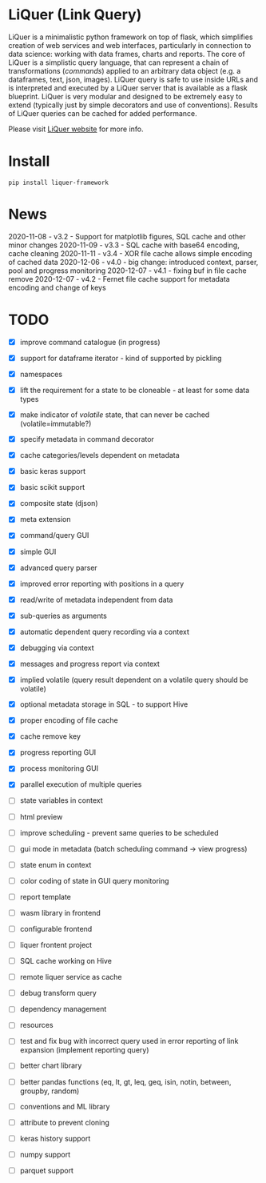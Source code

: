 # LiQuer (Link Query) 

LiQuer is a minimalistic python framework on top of flask, which simplifies creation of web services and web interfaces,
particularly in connection to data science: working with data frames, charts and reports.
The core of LiQuer is a simplistic query language, that can represent a chain of transformations (*commands*)
applied to an arbitrary data object (e.g. a dataframes, text, json, images). LiQuer query is safe to use inside URLs
and is interpreted and executed by a LiQuer server that is available as a flask blueprint.
LiQuer is very modular and designed to be extremely easy to extend (typically just by simple decorators and use of conventions).
Results of LiQuer queries can be cached for added performance.

Please visit [LiQuer website](https://orest-d.github.io/liquer/) for more info.

# Install

```
pip install liquer-framework
```

# News
2020-11-08 - v3.2 - Support for matplotlib figures, SQL cache and other minor changes
2020-11-09 - v3.3 - SQL cache with base64 encoding, cache cleaning
2020-11-11 - v3.4 - XOR file cache allows simple encoding of cached data
2020-12-06 - v4.0 - big change: introduced context, parser, pool and progress monitoring
2020-12-07 - v4.1 - fixing buf in file cache remove
2020-12-07 - v4.2 - Fernet file cache support for metadata encoding and change of keys

# TODO

- [x] improve command catalogue (in progress)
- [x] support for dataframe iterator - kind of supported by pickling
- [x] namespaces
- [x] lift the requirement for a state to be cloneable - at least for some data types
- [x] make indicator of *volatile* state, that can never be cached (volatile=immutable?)
- [x] specify metadata in command decorator
- [x] cache categories/levels dependent on metadata
- [x] basic keras support
- [x] basic scikit support
- [x] composite state (djson)
- [x] meta extension
- [x] command/query GUI
- [x] simple GUI

- [x] advanced query parser
- [x] improved error reporting with positions in a query
- [x] read/write of metadata independent from data

- [x] sub-queries as arguments
- [x] automatic dependent query recording via a context
- [x] debugging via context
- [x] messages and progress report via context
- [x] implied volatile (query result dependent on a volatile query should be volatile)

- [x] optional metadata storage in SQL - to support Hive
- [x] proper encoding of file cache
- [x] cache remove key 

- [x] progress reporting GUI
- [x] process monitoring GUI
- [x] parallel execution of multiple queries

- [ ] state variables in context
- [ ] html preview
- [ ] improve scheduling - prevent same queries to be scheduled
- [ ] gui mode in metadata (batch scheduling command -> view progress)
- [ ] state enum in context
- [ ] color coding of state in GUI query monitoring

- [ ] report template
- [ ] wasm library in frontend
- [ ] configurable frontend
- [ ] liquer frontent project

- [ ] SQL cache working on Hive
- [ ] remote liquer service as cache
- [ ] debug transform query
- [ ] dependency management
- [ ] resources
- [ ] test and fix bug with incorrect query used in error reporting of link expansion (implement reporting query)

- [ ] better chart library
- [ ] better pandas functions (eq, lt, gt, leq, geq, isin, notin, between, groupby, random)
- [ ] conventions and ML library 

- [ ] attribute to prevent cloning
- [ ] keras history support
- [ ] numpy support
- [ ] parquet support
